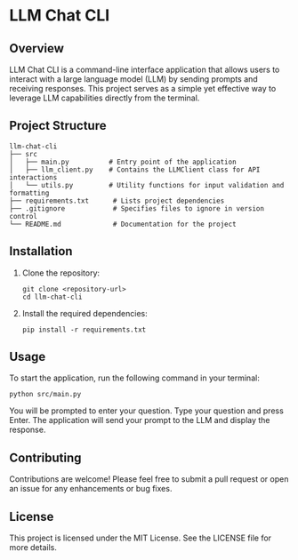 # LLM Chat CLI

## Overview
LLM Chat CLI is a command-line interface application that allows users to interact with a large language model (LLM) by sending prompts and receiving responses. This project serves as a simple yet effective way to leverage LLM capabilities directly from the terminal.

## Project Structure
```
llm-chat-cli
├── src
│   ├── main.py          # Entry point of the application
│   ├── llm_client.py    # Contains the LLMClient class for API interactions
│   └── utils.py         # Utility functions for input validation and formatting
├── requirements.txt      # Lists project dependencies
├── .gitignore            # Specifies files to ignore in version control
└── README.md             # Documentation for the project
```

## Installation
1. Clone the repository:
   ```
   git clone <repository-url>
   cd llm-chat-cli
   ```

2. Install the required dependencies:
   ```
   pip install -r requirements.txt
   ```

## Usage
To start the application, run the following command in your terminal:
```
python src/main.py
```

You will be prompted to enter your question. Type your question and press Enter. The application will send your prompt to the LLM and display the response.

## Contributing
Contributions are welcome! Please feel free to submit a pull request or open an issue for any enhancements or bug fixes.

## License
This project is licensed under the MIT License. See the LICENSE file for more details.
